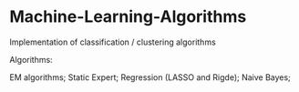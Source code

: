 # Machine-Learning-Algorithms
Implementation of classification / clustering algorithms

Algorithms:

EM algorithms;
Static Expert;
Regression (LASSO and Rigde);
Naive Bayes;

